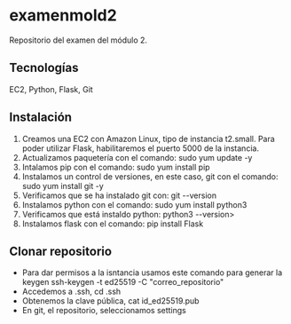# examenmold2
Repositorio del examen del módulo 2.
## Tecnologías
EC2, Python, Flask, Git
## Instalación
1. Creamos una EC2 con Amazon Linux, tipo de instancia t2.small. Para poder utilizar Flask, habilitaremos el puerto 5000 de la instancia.
2. Actualizamos paquetería con el comando: sudo yum update -y
3. Intalamos pip con el comando: sudo yum install pip
4. Instalamos un control de versiones, en este caso, git con el comando: sudo yum install git -y
5. Verificamos que se ha instalado git con: git --version
6. Instalamos python con el comando: sudo yum install python3
7. Verificamos que está instaldo python: python3 --version>
8. Instalamos flask con el comando: pip install Flask
## Clonar repositorio
- Para dar permisos a la isntancia usamos este comando para generar la keygen ssh-keygen -t ed25519 -C "correo_repositorio"
- Accedemos a .ssh, cd .ssh
- Obtenemos la clave pública, cat id_ed25519.pub
- En git, el repositorio, seleccionamos settings

